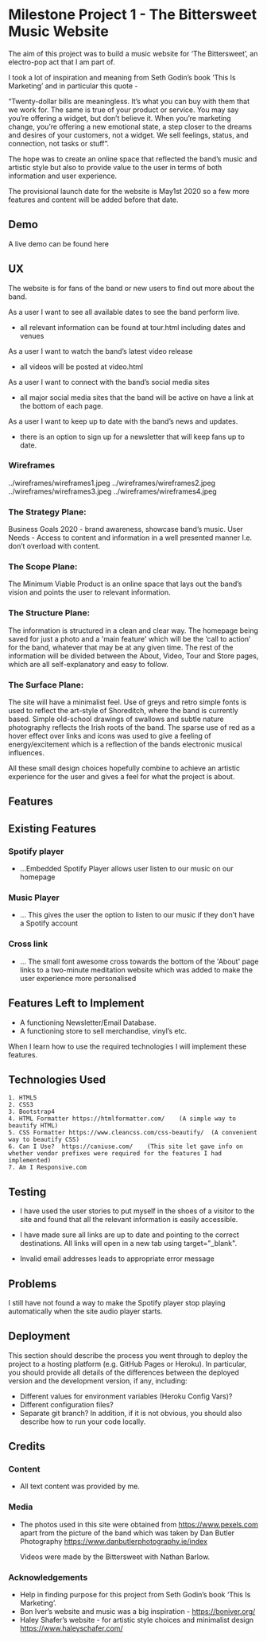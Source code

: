 # Milestone Project 1 - The Bittersweet Music Website


The aim of this project was to build a music website for ‘The Bittersweet’, an electro-pop act that I am part of.

I took a lot of inspiration and meaning from Seth Godin’s book ‘This Is Marketing’ and in particular this quote -

“Twenty-dollar bills are meaningless.  It’s what you can buy with them that we work for.
The same is true of your product or service.  You may say you’re offering a widget, but don’t believe it.  When you’re marketing change, you’re offering a new emotional state, a step closer to the dreams and desires of your customers, not a widget.
We sell feelings, status, and connection, not tasks or stuff”.

The hope was to create an online space that reflected the band’s music and artistic style but also to provide value to the user in terms of both information and user experience.

The provisional launch date for the website is May1st 2020 so a few more features and content will be added before that date.

## Demo

A live demo can be found here


## UX

The website is for fans of the band or new users to find out more about the band.



As a user I want to see all available dates to see the band perform live.

- all relevant information can be found at tour.html including dates and venues


As a user I want to watch the band’s latest video release 

- all videos will be posted at video.html


As a user I want to connect with the band’s social media sites

- all major social media sites that the band will be active on have a link at the bottom of each page.


As a user I want to keep up to date with the band’s news and updates.

- there is an option to sign up for a newsletter that will keep fans up to date.



### Wireframes

../wireframes/wireframes1.jpeg
../wireframes/wireframes2.jpeg
../wireframes/wireframes3.jpeg
../wireframes/wireframes4.jpeg


### The Strategy Plane:
Business Goals 2020 - brand awareness, showcase band’s music.
User Needs -  Access to content and information in a well presented manner I.e. don’t overload with content.

### The Scope Plane:
The Minimum Viable Product is an online space that lays out the band’s vision and points the user to relevant information.

### The Structure Plane:
The information is structured in a clean and clear way.
The homepage being saved for just a photo and a 'main feature' which will be the ‘call to action’ for the band, whatever that may be at any given time.
The rest of the information will be divided between the About, Video, Tour and Store pages, which are all self-explanatory and easy to follow.

### The Surface Plane:
The site will have a minimalist feel.  Use of greys and retro simple fonts is used to reflect the art-style of Shoreditch, where the band is currently based.
Simple old-school drawings of swallows and subtle nature photography reflects the Irish roots of the band.
The sparse use of red as a hover effect over links and icons was used to give a feeling of energy/excitement which is a reflection of the bands electronic musical influences.

All these small design choices hopefully combine to achieve an artistic experience for the user and gives a feel for what the project is about.






## Features


## Existing Features

### Spotify player
* ...Embedded Spotify Player allows user listen to our music on our homepage

### Music Player
* ... This gives the user the option to listen to our music if they don't have a Spotify account

### Cross link
* ... The small font awesome cross towards the bottom of the 'About' page links to a two-minute meditation website which was added to make the user experience more personalised


## Features Left to Implement
* A functioning Newsletter/Email Database.  
* A functioning store to sell merchandise, vinyl’s etc.

When I learn how to use the required technologies I will implement these features.




## Technologies Used

    1. HTML5
    2. CSS3
    3. Bootstrap4
    4. HTML Formatter https://htmlformatter.com/    (A simple way to beautify HTML)
    5. CSS Formatter https://www.cleancss.com/css-beautify/  (A convenient way to beautify CSS)
    6. Can I Use?  https://caniuse.com/    (This site let gave info on whether vendor prefixes were required for the features I had implemented)
    7. Am I Responsive.com 


## Testing

* I have used the user stories to put myself in the shoes of a visitor to the site and found that all the relevant information is easily accessible.  

* I have made sure all links are up to date and pointing to the correct destinations.
All links will open in a new tab using target="_blank".

* Invalid email addresses leads to appropriate error message


## Problems

I still have not found a way to make the Spotify player stop playing automatically when the site audio player starts.  


## Deployment
This section should describe the process you went through to deploy the project to a hosting platform (e.g. GitHub Pages or Heroku).
In particular, you should provide all details of the differences between the deployed version and the development version, if any, including:
* Different values for environment variables (Heroku Config Vars)?
* Different configuration files?
* Separate git branch?
In addition, if it is not obvious, you should also describe how to run your code locally.

## Credits

### Content
* All text content was provided by me.


### Media
* The photos used in this site were obtained from  https://www.pexels.com apart from the picture of the band which was taken by Dan Butler Photography https://www.danbutlerphotography.ie/index
  
	Videos were made by the Bittersweet with Nathan Barlow.

### Acknowledgements
* Help in finding purpose for this project from Seth Godin’s book ‘This Is Marketing’.
* Bon Iver’s website and music was a big inspiration - https://boniver.org/
* Haley Shafer’s website - for artistic style choices and minimalist design https://www.haleyschafer.com/
